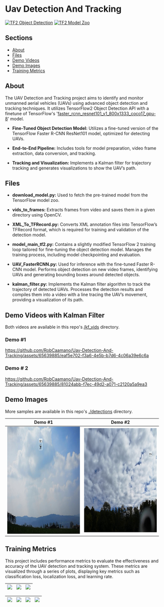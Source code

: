 # Uav Detection And Tracking
<a href="https://github.com/tensorflow/models/tree/master/research/object_detection" target="_parent"><img src="https://img.shields.io/badge/TensorFlow-2.2-FF6F00?logo=tensorflow" alt="TF2 Object Detection"/></a>
<a href="https://github.com/tensorflow/models/blob/master/research/object_detection/g3doc/tf2_detection_zoo.md" target="_parent"><img src="https://img.shields.io/badge/TensorFlow-2.2-FF6F00?logo=tensorflow" alt="TF2 Model Zoo"/></a>

## Sections

- [About](#about)
- [Files](#files)
- [Demo Videos](#demo-kalman)
- [Demo Images](#demo)
- [Training Metrics](#metrics)

## About <a id="about"></a>

The UAV Detection and Tracking project aims to identify and monitor unmanned aerial vehicles (UAVs) using advanced object detection and tracking techniques. It utilizes TensorFlow2 Object Detection API with a finetune of TensorFlow's '[faster_rcnn_resnet101_v1_800x1333_coco17_gpu-8](https://github.com/tensorflow/models/blob/master/research/object_detection/configs/tf2/faster_rcnn_resnet101_v1_800x1333_coco17_gpu-8.config)' model.

- **Fine-Tuned Object Detection Model:** Utilizes a fine-tuned version of the TensorFlow Faster R-CNN ResNet101 model, optimized for detecting UAVs.

- **End-to-End Pipeline:** Includes tools for model preparation, video frame extraction, data conversion, and tracking.

- **Tracking and Visualization:** Implements a Kalman filter for trajectory tracking and generates visualizations to show the UAV’s path.

## Files <a id="files"></a>

- **download_model.py:** Used to fetch the pre-trained model from the TensorFlow model zoo.

- **vids_to_frames:** Extracts frames from video and saves them in a given directory using OpenCV.

- **XML_To_TFRecord.py:** Converts XML annotation files into TensorFlow’s TFRecord format, which is required for training and validation of the detection model.

- **model_main_tf2.py:** Contains a slightly modified TensorFlow 2 training loop tailored for fine-tuning the object detection model. Manages the training process, including model checkpointing and evaluation.

- **UAV_FasterRCNN.py:** Used for inference with the fine-tuned Faster R-CNN model. Performs object detection on new video frames, identifying UAVs and generating bounding boxes around detected objects.

- **kalman_filter.py:** Implements the Kalman filter algorithm to track the trajectory of detected UAVs. Processes the detection results and compiles them into a video with a line tracing the UAV’s movement, providing a visualization of its path.


## Demo Videos with Kalman Filter <a id="demo-kalman"></a>

Both videos are available in this repo's [/kf_vids](https://github.com/RobCaamano/Uav-Detection-And-Tracking/tree/main/kf_vids) directory.

### Demo #1

https://github.com/RobCaamano/Uav-Detection-And-Tracking/assets/65639885/eaf5e702-f3a6-4e5b-b7d6-4c06a39e6c6a

### Demo # 2

https://github.com/RobCaamano/Uav-Detection-And-Tracking/assets/65639885/81024abb-f7ec-49d2-a071-c2120a5a9ea3


## Demo Images <a id="demo"></a>

More samples are available in this repo's [./detections](https://github.com/RobCaamano/Uav-Detection-And-Tracking/tree/main/detections) directory.

| Demo #1 | Demo #2 |
| -------- | ------- |
| <img src="https://github.com/RobCaamano/Uav-Detection-And-Tracking/blob/main/detections/frame_0.jpg" width="600" height="350" /> | <img src="https://github.com/RobCaamano/Uav-Detection-And-Tracking/blob/main/detections/frame_7547.jpg" width="600" height="340" /> |

## Training Metrics <a id="metrics"></a>

This project includes performance metrics to evaluate the effectiveness and accuracy of the UAV detection and tracking system. These metrics are visualized through a series of plots, displaying key metrics such as classification loss, localization loss, and learning rate. 

| <img src="https://github.com/user-attachments/assets/1780815b-1a01-40b1-a089-492662389c1e" height="250" /> | <img src="https://github.com/user-attachments/assets/b3b61926-e036-4899-b139-ad2060861767" height="250" /> | <img src="https://github.com/user-attachments/assets/8d683de1-b3b5-4ee0-974c-94acf6dc50df" height="250" /> | 
| -------- | ------- | ------- |

| <img src="https://github.com/user-attachments/assets/68f2ef66-22e3-4eaa-9217-44f526838e1a" height="220" /> | <img src="https://github.com/user-attachments/assets/1db79ff8-b13e-4c02-84aa-e3d5e8c27a2e" height="220" /> | <img src="https://github.com/user-attachments/assets/a1e02a5d-4df0-44c7-b62b-43caece245cf" height="220" /> | <img src="https://github.com/user-attachments/assets/8adae839-bd45-4f52-b98e-f53b2c5fc1c1" height="220" /> |
| ------- | ------- | ------- | ------- |
